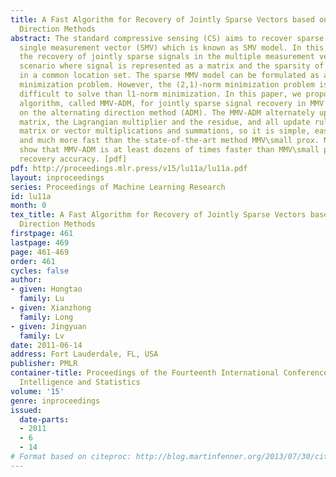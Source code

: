 ```yaml
---
title: A Fast Algorithm for Recovery of Jointly Sparse Vectors based on the Alternating
  Direction Methods
abstract: The standard compressive sensing (CS) aims to recover sparse signal from
  single measurement vector (SMV) which is known as SMV model. In this paper, we consider
  the recovery of jointly sparse signals in the multiple measurement vector (MMV)
  scenario where signal is represented as a matrix and the sparsity of signal occurs
  in a common location set. The sparse MMV model can be formulated as a matrix (2,1)-norm
  minimization problem. However, the (2,1)-norm minimization problem is much more
  difficult to solve than l1-norm minimization. In this paper, we propose a very fast
  algorithm, called MMV-ADM, for jointly sparse signal recovery in MMV settings based
  on the alternating direction method (ADM). The MMV-ADM alternately updates the signal
  matrix, the Lagrangian multiplier and the residue, and all update rules only involve
  matrix or vector multiplications and summations, so it is simple, easy to implement
  and much more fast than the state-of-the-art method MMV\small prox. Numerical simulations
  show that MMV-ADM is at least dozens of times faster than MMV\small prox with comparable
  recovery accuracy. [pdf]
pdf: http://proceedings.mlr.press/v15/lu11a/lu11a.pdf
layout: inproceedings
series: Proceedings of Machine Learning Research
id: lu11a
month: 0
tex_title: A Fast Algorithm for Recovery of Jointly Sparse Vectors based on the Alternating
  Direction Methods
firstpage: 461
lastpage: 469
page: 461-469
order: 461
cycles: false
author:
- given: Hongtao
  family: Lu
- given: Xianzhong
  family: Long
- given: Jingyuan
  family: Lv
date: 2011-06-14
address: Fort Lauderdale, FL, USA
publisher: PMLR
container-title: Proceedings of the Fourteenth International Conference on Artificial
  Intelligence and Statistics
volume: '15'
genre: inproceedings
issued:
  date-parts:
  - 2011
  - 6
  - 14
# Format based on citeproc: http://blog.martinfenner.org/2013/07/30/citeproc-yaml-for-bibliographies/
---
```

